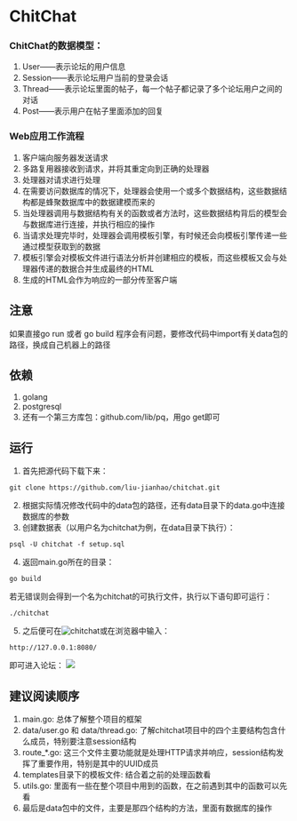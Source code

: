 # ChitChat

### ChitChat的数据模型：
1. User——表示论坛的用户信息
2. Session——表示论坛用户当前的登录会话
3. Thread——表示论坛里面的帖子，每一个帖子都记录了多个论坛用户之间的对话
4. Post——表示用户在帖子里面添加的回复

### Web应用工作流程
1. 客户端向服务器发送请求
2. 多路复用器接收到请求，并将其重定向到正确的处理器
3. 处理器对请求进行处理
4. 在需要访问数据库的情况下，处理器会使用一个或多个数据结构，这些数据结构都是蜂聚数据库中的数据建模而来的
5. 当处理器调用与数据结构有关的函数或者方法时，这些数据结构背后的模型会与数据库进行连接，并执行相应的操作
6. 当请求处理完毕时，处理器会调用模板引擎，有时候还会向模板引擎传递一些通过模型获取到的数据
7. 模板引擎会对模板文件进行语法分析并创建相应的模板，而这些模板又会与处理器传递的数据合并生成最终的HTML
8. 生成的HTML会作为响应的一部分传至客户端

## 注意
如果直接go run 或者 go build 程序会有问题，要修改代码中import有关data包的路径，换成自己机器上的路径

## 依赖
1. golang
2. postgresql
3. 还有一个第三方库包：github.com/lib/pq，用go get即可

## 运行
1. 首先把源代码下载下来：
```shell
git clone https://github.com/liu-jianhao/chitchat.git
```
2. 根据实际情况修改代码中的data包的路径，还有data目录下的data.go中连接数据库的参数
3. 创建数据表（以用户名为chitchat为例，在data目录下执行）：
```shell
psql -U chitchat -f setup.sql
```
4. 返回main.go所在的目录：
```shell
go build
```
若无错误则会得到一个名为chitchat的可执行文件，执行以下语句即可运行：
```shell
./chitchat
```
5. 之后便可在![chitchat](http://127.0.0.1:8080/)或在浏览器中输入：
```shell
http://127.0.0.1:8080/
```
即可进入论坛：
![](https://github.com/liu-jianhao/chitchat/blob/master/img/chitchat.png)

## 建议阅读顺序
1. main.go: 总体了解整个项目的框架
2. data/user.go 和 data/thread.go: 了解chitchat项目中的四个主要结构包含什么成员，特别要注意session结构
3. route_*.go: 这三个文件主要功能就是处理HTTP请求并响应，session结构发挥了重要作用，特别是其中的UUID成员
4. templates目录下的模板文件: 结合着之前的处理函数看
5. utils.go: 里面有一些在整个项目中用到的函数，在之前遇到其中的函数可以先看
6. 最后是data包中的文件，主要是那四个结构的方法，里面有数据库的操作
